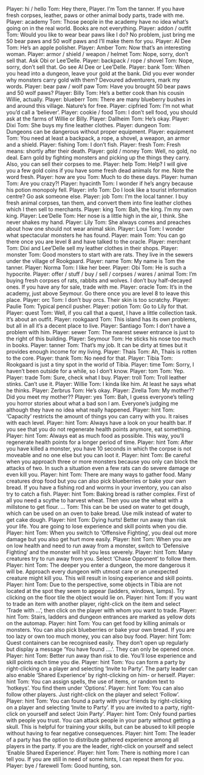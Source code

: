 Player: hi / hello
Tom: Hey there, Player. I’m Tom the tanner. If you have fresh corpses, leather, paws or other animal body parts, trade with me.
Player: academy
Tom: Those people in the academy have no idea what’s going on in the real world. Books are not everything.
Player: addon / outfit
Tom: Would you like to wear bear paws like I do? No problem, just bring me 50 bear paws and 50 wolf paws and I’ll make them for you.
Player: Al Dee
Tom: He’s an apple polisher.
Player: Amber
Tom: Now that’s an interesting woman.
Player: armor / shield / weapon / helmet
Tom: Nope, sorry, don’t sell that. Ask Obi or Lee’Delle.
Player: backpack / rope / shovel
Tom: Nope, sorry, don’t sell that. Go see Al Dee or Lee’Delle.
Player: bank
Tom: When you head into a dungeon, leave your gold at the bank. Did you ever wonder why monsters carry gold with them? Devoured adventurers, mark my words.
Player: bear paw / wolf paw
Tom: Have you brought 50 bear paws and 50 wolf paws?
Player: Billy
Tom: He’s a better cook than his cousin Willie, actually.
Player: blueberr
Tom: There are many blueberry bushes in and around this village. Nature’s for free.
Player: cipfried
Tom: I’m not what you’d call a ‘believer’.
Player: cookie / food
Tom: I don’t sell food, you should ask at the farms of Willie or Billy.
Player: Dallheim
Tom: He’s okay.
Player: Dixi
Tom: She buys my fine leather clothes.
Player: dungeon
Tom: Dungeons can be dangerous without proper equipment.
Player: equipment
Tom: You need at least a backpack, a rope, a shovel, a weapon, an armor and a shield.
Player: fishing
Tom: I don’t fish.
Player: fresh
Tom: Fresh means: shortly after their death.
Player: gold / money
Tom: Well, no gold, no deal. Earn gold by fighting monsters and picking up the things they carry. Also, you can sell their corpses to me.
Player: help
Tom: Help? I will give you a few gold coins if you have some fresh dead animals for me. Note the word fresh.
Player: how are you
Tom: Much to do these days.
Player: human
Tom: Are you crazy?!
Player: hyacinth
Tom: I wonder if he’s angry because his potion monopoly fell.
Player: info
Tom: Do I look like a tourist information centre? Go ask someone else.
Player: job
Tom: I’m the local tanner. I buy fresh animal corpses, tan them, and convert them into fine leather clothes which I then sell to merchants.
Player: king
Tom: Bah, the king. I’m my own king.
Player: Lee’Delle
Tom: Her nose is a little high in the air, I think. She never shakes my hand.
Player: Lily
Tom: She always comes and preaches about how one should not wear animal skin.
Player: Loui
Tom: I wonder what spectacular monsters he has found.
Player: main
Tom: You can go there once you are level 8 and have talked to the oracle.
Player: merchant
Tom: Dixi and Lee’Delle sell my leather clothes in their shops.
Player: monster
Tom: Good monsters to start with are rats. They live in the sewers under the village of Rookgaard.
Player: name
Tom: My name is Tom the tanner.
Player: Norma
Tom: I like her beer.
Player: Obi
Tom: He is such a hypocrite.
Player: offer / stuff / buy / sell / corpses / wares / animal
Tom: I’m buying fresh corpses of rats, rabbits and wolves. I don’t buy half-decayed ones. If you have any for sale, trade with me.
Player: oracle
Tom: It’s in the academy, just above Seymour. Go there once you are level 8 to leave this place.
Player: orc
Tom: I don’t buy orcs. Their skin is too scratchy.
Player: Paulie
Tom: Typical pencil pusher.
Player: potion
Tom: Go to Lily for that.
Player: quest
Tom: Well, if you call that a quest, I have a little collection task. It’s about an outfit.
Player: rookgaard
Tom: This island has its own problems, but all in all it’s a decent place to live.
Player: Santiago
Tom: I don’t have a problem with him.
Player: sewer
Tom: The nearest sewer entrance is just to the right of this building.
Player: Seymour
Tom: He sticks his nose too much in books.
Player: tanner
Tom: That’s my job. It can be dirty at times but it provides enough income for my living.
Player: Thais
Tom: Ah, Thais is rotten to the core.
Player: thank
Tom: No need for that.
Player: Tibia
Tom: Rookgaard is just a tiny spot in the world of Tibia.
Player: time
Tom: Sorry, I haven’t been outside for a while, so I don’t know.
Player: tom
Tom: Yep.
Player: trade
Tom: Sure, check what I buy.
Player: troll
Tom: Troll leather stinks. Can’t use it.
Player: Willie
Tom: I kinda like him. At least he says what he thinks.
Player: Zerbrus
Tom: He’s okay.
Player: Zirella
Tom: My mother?? Did you meet my mother??
Player: yes
Tom: Bah, I guess everyone’s telling you horror stories about what a bad son I am. Everyone’s judging me although they have no idea what really happened.
Player: hint
Tom: ‘Capacity’ restricts the amount of things you can carry with you. It raises with each level.
Player: hint
Tom: Always have a look on your health bar. If you see that you do not regenerate health points anymore, eat something.
Player: hint
Tom: Always eat as much food as possible. This way, you’ll regenerate health points for a longer period of time.
Player: hint
Tom: After you have killed a monster, you have 10 seconds in which the corpse is not moveable and no one else but you can loot it.
Player: hint
Tom: Be careful when you approach three or more monsters because you only can block the attacks of two. In such a situation even a few rats can do severe damage or even kill you.
Player: hint
Tom: There are many ways to gather food. Many creatures drop food but you can also pick blueberries or bake your own bread. If you have a fishing rod and worms in your inventory, you can also try to catch a fish.
Player: hint
Tom: Baking bread is rather complex. First of all you need a scythe to harvest wheat. Then you use the wheat with a millstone to get flour. …
Tom: This can be be used on water to get dough, which can be used on an oven to bake bread. Use milk instead of water to get cake dough.
Player: hint
Tom: Dying hurts! Better run away than risk your life. You are going to lose experience and skill points when you die.
Player: hint
Tom: When you switch to ‘Offensive Fighting’, you deal out more damage but you also get hurt more easily.
Player: hint
Tom: When you are on low health and need to run away from a monster, switch to ‘Defensive Fighting’ and the monster will hit you less severely.
Player: hint
Tom: Many creatures try to run away from you. Select ‘Chase Opponent’ to follow them.
Player: hint
Tom: The deeper you enter a dungeon, the more dangerous it will be. Approach every dungeon with utmost care or an unexpected creature might kill you. This will result in losing experience and skill points.
Player: hint
Tom: Due to the perspective, some objects in Tibia are not located at the spot they seem to appear (ladders, windows, lamps). Try clicking on the floor tile the object would lie on.
Player: hint
Tom: If you want to trade an item with another player, right-click on the item and select ‘Trade with …’, then click on the player with whom you want to trade.
Player: hint
Tom: Stairs, ladders and dungeon entrances are marked as yellow dots on the automap.
Player: hint
Tom: You can get food by killing animals or monsters. You can also pick blueberries or bake your own bread. If you are too lazy or own too much money, you can also buy food.
Player: hint
Tom: Quest containers can be recognised easily. They don’t open up regularly but display a message ‘You have found ….’. They can only be opened once.
Player: hint
Tom: Better run away than risk to die. You’ll lose experience and skill points each time you die.
Player: hint
Tom: You can form a party by right-clicking on a player and selecting ‘Invite to Party’. The party leader can also enable ‘Shared Experience’ by right-clicking on him- or herself.
Player: hint
Tom: You can assign spells, the use of items, or random text to ‘hotkeys’. You find them under ‘Options’.
Player: hint
Tom: You can also follow other players. Just right-click on the player and select ‘Follow’.
Player: hint
Tom: You can found a party with your friends by right-clicking on a player and selecting ‘Invite to Party’. If you are invited to a party, right-click on yourself and select ‘Join Party’.
Player: hint
Tom: Only found parties with people you trust. You can attack people in your party without getting a skull. This is helpful for training your skills, but can be abused to kill people without having to fear negative consequences.
Player: hint
Tom: The leader of a party has the option to distribute gathered experience among all players in the party. If you are the leader, right-click on yourself and select ‘Enable Shared Experience’.
Player: hint
Tom: There is nothing more I can tell you. If you are still in need of some hints, I can repeat them for you.
Player: bye / farewell
Tom: Good hunting, son.